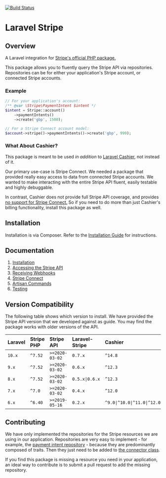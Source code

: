 [![Build Status](https://travis-ci.org/cloudcreativity/laravel-stripe.svg?branch=master)](https://travis-ci.org/cloudcreativity/laravel-stripe)

# Laravel Stripe

## Overview

A Laravel integration for [Stripe's official PHP package.](https://github.com/stripe/stripe-php)

This package allows you to fluently query the Stripe API via repositories.
Repositories can be for either your application's Stripe account, or connected Stripe accounts.

### Example

```php
// For your application's account:
/** @var \Stripe\PaymentIntent $intent */
$intent = Stripe::account()
    ->paymentIntents()
    ->create('gbp', 1500);

// For a Stripe Connect account model:
$account->stripe()->paymentIntents()->create('gbp', 999);
```

### What About Cashier?

This package is meant to be used *in addition* to [Laravel Cashier](https://laravel.com/docs/billing),
not instead of it.

Our primary use-case is Stripe Connect. We needed a package that provided really easy access to data from
connected Stripe accounts. We wanted to make interacting with the entire Stripe API fluent,
easily testable and highly debuggable.

In contrast, Cashier does not provide full Stripe API coverage, and provides
[no support for Stripe Connect.](https://github.com/laravel/cashier/pull/519)
So if you need to do more than just Cashier's billing functionality, install this package as well.

## Installation

Installation is via Composer. Refer to the [Installation Guide](./docs/installation.md) for
instructions.

## Documentation

1. [Installation](./docs/installation.md)
2. [Accessing the Stripe API](./docs/repositories.md)
3. [Receiving Webhooks](./docs/webhooks.md)
4. [Stripe Connect](./docs/connect.md)
5. [Artisan Commands](./docs/console.md)
6. [Testing](./docs/testing.md)

## Version Compatibility

The following table shows which version to install. We have provided the Stripe API version that we
developed against as guide. You may find the package works with older versions of the API.

| Laravel | Stripe PHP | Stripe API | Laravel-Stripe | Cashier |
| :-- | :-- | :-- | :-- |:-- |
| `10.x` | `^7.52` | `>=2020-03-02` | `0.7.x` | `^14.8` |
| `9.x` | `^7.52` | `>=2020-03-02` | `0.6.x` | `^12.3` |
| `8.x` | `^7.52` | `>=2020-03-02` | `0.5.x\|0.6.x` | `^12.3` |
| `7.x` | `^7.0` | `>=2020-03-02` | `0.4.x` | `^12.0` |
| `6.x` | `^6.40` | `>=2019-05-16` | `0.2.x` | `^9.0\|^10.0\|^11.0\|^12.0` |

## Contributing

We have only implemented the repositories for the Stripe resources we are using in our application.
Repositories are very easy to implement - for example, the
[payment intent repository](./src/Repositories/PaymentIntentRepository.php) -
because they are predominantly composed of traits. Then they just need to be added to
[the connector class](./src/Connector.php).

If you find this package is missing a resource you need in your application, an ideal way to contribute
is to submit a pull request to add the missing repository.
